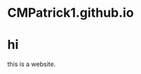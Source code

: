 # CMPatrick1.github.io
<!DOCTYPE html>
<html>
<body>
<h1>hi</h1>
<p>this is a website.</p>
</body>
</html>
